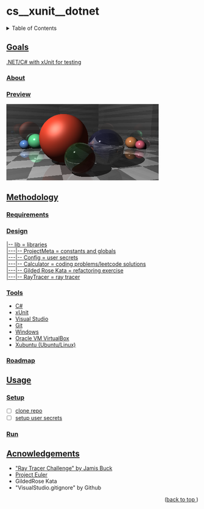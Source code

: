 # cs__xunit__dotnet
<a name="readme-top"></a>
<details>
    <summary>Table of Contents</summary>
    <ol>
        <li><a href="#goals">Goals</a>
            <ul>
                <li><a href="#about">About</li>
                <li><a href="#preview">Preview</li>
            </ul>
        </li>
        <li><a href="#methodology">Methodology</li>
          <ul>
            <li><a href="#requirements">Requirements</li>
            <li><a href="#design">Design</li>
            <li><a href="#tools">Tools</li>
            <li><a href="#roadmap">Roadmap</li>
          </ul>
        </li>
        <li><a href="#usage">Usage</a>
            <ul>
                <li><a href="#setup">Setup</li>
                <li><a href="#run">Run</li>
            </ul>
        </li>
        <li><a href="#acknowledgements">Acknowledgements</li>
    </ol>
</details>

## Goals
.NET/C# with xUnit for testing
### About
### Preview

![Reflection-Refraction-Example](./examples/reflection_refraction__scene.png)
## Methodology
### Requirements
### Design
|-- lib = libraries  
|---|-- ProjectMeta = constants and globals  
|---|-- Config = user secrets  
|---|-- Calculator = coding problems/leetcode solutions  
|---|-- Gilded Rose Kata = refactoring exercise  
|---|-- RayTracer = ray tracer  
### Tools
* C#
* xUnit
* Visual Studio
* Git
* Windows
* Oracle VM VirtualBox
* Xubuntu (Ubuntu/Linux)
### Roadmap
## Usage
### Setup
- [ ] clone repo
- [ ] setup user secrets

### Run

## Acnowledgements
* "Ray Tracer Challenge" by Jamis Buck
* [Project Euler](projecteuler.net)
* GildedRose Kata
* "VisualStudio.gitignore" by Github
<p align="right">(<a href="#readme-top">back to top </a>)</p>

